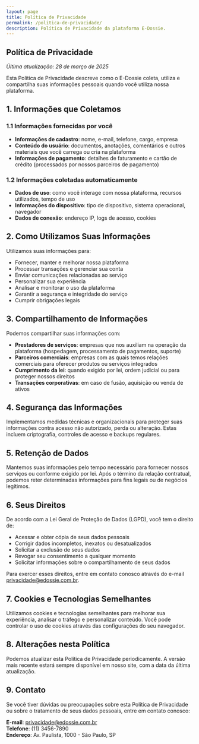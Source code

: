 ```yaml
---
layout: page
title: Política de Privacidade
permalink: /politica-de-privacidade/
description: Política de Privacidade da plataforma E-Dossie.
---
```


## Política de Privacidade

*Última atualização: 28 de março de 2025*

Esta Política de Privacidade descreve como o E-Dossie coleta, utiliza e compartilha suas informações pessoais quando você utiliza nossa plataforma.

## 1. Informações que Coletamos

### 1.1 Informações fornecidas por você

- **Informações de cadastro**: nome, e-mail, telefone, cargo, empresa
- **Conteúdo do usuário**: documentos, anotações, comentários e outros materiais que você carrega ou cria na plataforma
- **Informações de pagamento**: detalhes de faturamento e cartão de crédito (processados por nossos parceiros de pagamento)

### 1.2 Informações coletadas automaticamente

- **Dados de uso**: como você interage com nossa plataforma, recursos utilizados, tempo de uso
- **Informações do dispositivo**: tipo de dispositivo, sistema operacional, navegador
- **Dados de conexão**: endereço IP, logs de acesso, cookies

## 2. Como Utilizamos Suas Informações

Utilizamos suas informações para:

- Fornecer, manter e melhorar nossa plataforma
- Processar transações e gerenciar sua conta
- Enviar comunicações relacionadas ao serviço
- Personalizar sua experiência
- Analisar e monitorar o uso da plataforma
- Garantir a segurança e integridade do serviço
- Cumprir obrigações legais

## 3. Compartilhamento de Informações

Podemos compartilhar suas informações com:

- **Prestadores de serviços**: empresas que nos auxiliam na operação da plataforma (hospedagem, processamento de pagamentos, suporte)
- **Parceiros comerciais**: empresas com as quais temos relações comerciais para oferecer produtos ou serviços integrados
- **Cumprimento da lei**: quando exigido por lei, ordem judicial ou para proteger nossos direitos
- **Transações corporativas**: em caso de fusão, aquisição ou venda de ativos

## 4. Segurança das Informações

Implementamos medidas técnicas e organizacionais para proteger suas informações contra acesso não autorizado, perda ou alteração. Estas incluem criptografia, controles de acesso e backups regulares.

## 5. Retenção de Dados

Mantemos suas informações pelo tempo necessário para fornecer nossos serviços ou conforme exigido por lei. Após o término da relação contratual, podemos reter determinadas informações para fins legais ou de negócios legítimos.

## 6. Seus Direitos

De acordo com a Lei Geral de Proteção de Dados (LGPD), você tem o direito de:

- Acessar e obter cópia de seus dados pessoais
- Corrigir dados incompletos, inexatos ou desatualizados
- Solicitar a exclusão de seus dados
- Revogar seu consentimento a qualquer momento
- Solicitar informações sobre o compartilhamento de seus dados

Para exercer esses direitos, entre em contato conosco através do e-mail privacidade@edossie.com.br.

## 7. Cookies e Tecnologias Semelhantes

Utilizamos cookies e tecnologias semelhantes para melhorar sua experiência, analisar o tráfego e personalizar conteúdo. Você pode controlar o uso de cookies através das configurações do seu navegador.

## 8. Alterações nesta Política

Podemos atualizar esta Política de Privacidade periodicamente. A versão mais recente estará sempre disponível em nosso site, com a data da última atualização.

## 9. Contato

Se você tiver dúvidas ou preocupações sobre esta Política de Privacidade ou sobre o tratamento de seus dados pessoais, entre em contato conosco:

**E-mail**: privacidade@edossie.com.br  
**Telefone**: (11) 3456-7890  
**Endereço**: Av. Paulista, 1000 - São Paulo, SP
